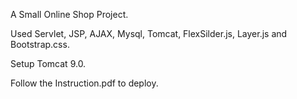 A Small Online Shop Project.

Used Servlet, JSP, AJAX, Mysql, Tomcat, FlexSilder.js, Layer.js and Bootstrap.css.

Setup Tomcat 9.0.

Follow the Instruction.pdf to deploy. 
